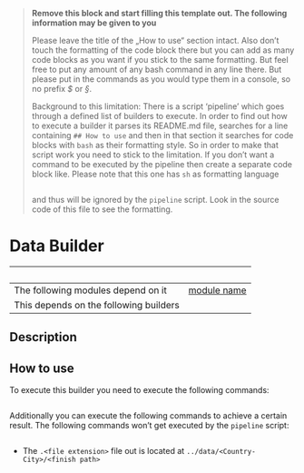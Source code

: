 > **Remove this block and start filling this template out. The following information may be given to you**
>
> Please leave the title of the „How to use“ section intact. Also don’t touch the formatting of the code block there but you can add as many code blocks as you want if you stick to the same formatting. But feel free to put any amount of any bash command in any line there. But please put in the commands as you would type them in a console, so no prefix _$_ or _§_.
>
> Background to this limitation: There is a script ‘pipeline’ which goes through a defined list of builders to execute. In order to find out how to execute a builder it parses its README.md file, searches for a line containing `## How to use` and then in that section it searches for code blocks with `bash` as their formatting style. So in order to make that script work you need to stick to the limitation. If you don’t want a command to be executed by the pipeline then create a separate code block like. Please note that this one has `sh` as formatting language
>
> ```sh
> ```
>
> and thus will be ignored by the `pipeline` script. Look in the source code of this file to see the formatting.

# <Name> Data Builder

| &nbsp;                                 | &nbsp;                                                       |
| -------------------------------------- | ------------------------------------------------------------ |
| The following modules depend on it     | [module name](https://github.com/trufi-association/trufi-server-modules/tree/main/) |
| This depends on the following builders |                                                              |

## Description



## How to use

To execute this builder you need to execute the following commands:

```bash

```

Additionally you can execute the following commands to achieve a certain result. The following commands won’t get executed by the `pipeline` script:

```sh
```

- The `.<file extension>` file out is located at `../data/<Country-City>/<finish path>`
